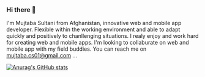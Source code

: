 ### Hi there 👋

I'm Mujtaba Sultani from Afghanistan, innovative web and mobile app developer. Flexible within the working environment and able to adapt quickly and positively to chanllenging situations. I realy enjoy and work hard for creating web and mobile apps. I'm looking to collaburate on web and mobile app with my field buddies. You can reach me on mujtaba.cs01@gmail.com ...

[![Anurag's GitHub stats](https://github-readme-stats.vercel.app/api?username=mujtabaSultani01)](https://github.com/anuraghazra/github-readme-stats)


